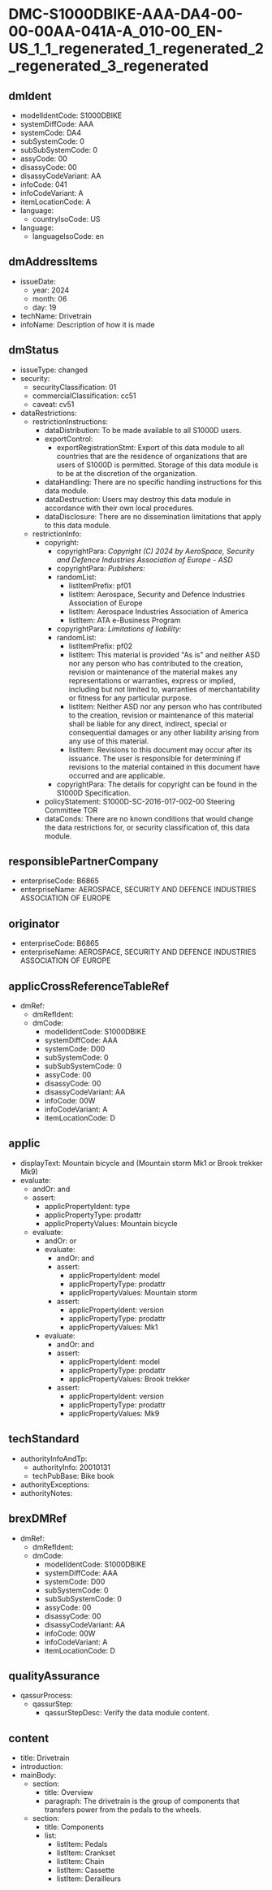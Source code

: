# DMC-S1000DBIKE-AAA-DA4-00-00-00AA-041A-A_010-00_EN-US_1_1_regenerated_1_regenerated_2_regenerated_3_regenerated

## dmIdent

*   modelIdentCode: S1000DBIKE
*   systemDiffCode: AAA
*   systemCode: DA4
*   subSystemCode: 0
*   subSubSystemCode: 0
*   assyCode: 00
*   disassyCode: 00
*   disassyCodeVariant: AA
*   infoCode: 041
*   infoCodeVariant: A
*   itemLocationCode: A
*   language:
    *   countryIsoCode: US
*   language:
    *   languageIsoCode: en

## dmAddressItems

*   issueDate:
    *   year: 2024
    *   month: 06
    *   day: 19
*   techName: Drivetrain
*   infoName: Description of how it is made

## dmStatus

*   issueType: changed
*   security:
    *   securityClassification: 01
    *   commercialClassification: cc51
    *   caveat: cv51
*   dataRestrictions:
    *   restrictionInstructions:
        *   dataDistribution: To be made available to all S1000D users.
        *   exportControl:
            *   exportRegistrationStmt: Export of this data module to all countries that are the residence of organizations that are users of S1000D is permitted. Storage of this data module is to be at the discretion of the organization.
        *   dataHandling: There are no specific handling instructions for this data module.
        *   dataDestruction: Users may destroy this data module in accordance with their own local procedures.
        *   dataDisclosure: There are no dissemination limitations that apply to this data module.
    *   restrictionInfo:
        *   copyright:
            *   copyrightPara: *Copyright (C) 2024 by AeroSpace, Security and Defence Industries Association of Europe - ASD*
            *   copyrightPara: *Publishers:*
            *   randomList:
                *   listItemPrefix: pf01
                *   listItem: Aerospace, Security and Defence Industries Association of Europe
                *   listItem: Aerospace Industries Association of America
                *   listItem: ATA e-Business Program
            *   copyrightPara: *Limitations of liability:*
            *   randomList:
                *   listItemPrefix: pf02
                *   listItem: This material is provided "As is" and neither ASD nor any person who has contributed to the creation, revision or maintenance of the material makes any representations or warranties, express or implied, including but not limited to, warranties of merchantability or fitness for any particular purpose.
                *   listItem: Neither ASD nor any person who has contributed to the creation, revision or maintenance of this material shall be liable for any direct, indirect, special or consequential damages or any other liability arising from any use of this material.
                *   listItem: Revisions to this document may occur after its issuance. The user is responsible for determining if revisions to the material contained in this document have occurred and are applicable.
            *   copyrightPara: The details for copyright can be found in the S1000D Specification.
        *   policyStatement: S1000D-SC-2016-017-002-00 Steering Committee TOR
        *   dataConds: There are no known conditions that would change the data restrictions for, or security classification of, this data module.

## responsiblePartnerCompany

*   enterpriseCode: B6865
*   enterpriseName: AEROSPACE, SECURITY AND DEFENCE INDUSTRIES ASSOCIATION OF EUROPE

## originator

*   enterpriseCode: B6865
*   enterpriseName: AEROSPACE, SECURITY AND DEFENCE INDUSTRIES ASSOCIATION OF EUROPE

## applicCrossReferenceTableRef

*   dmRef:
    *   dmRefIdent:
    *   dmCode:
        *   modelIdentCode: S1000DBIKE
        *   systemDiffCode: AAA
        *   systemCode: D00
        *   subSystemCode: 0
        *   subSubSystemCode: 0
        *   assyCode: 00
        *   disassyCode: 00
        *   disassyCodeVariant: AA
        *   infoCode: 00W
        *   infoCodeVariant: A
        *   itemLocationCode: D

## applic

*   displayText: Mountain bicycle and (Mountain storm Mk1 or Brook trekker Mk9)
*   evaluate:
    *   andOr: and
    *   assert:
        *   applicPropertyIdent: type
        *   applicPropertyType: prodattr
        *   applicPropertyValues: Mountain bicycle
    *   evaluate:
        *   andOr: or
        *   evaluate:
            *   andOr: and
            *   assert:
                *   applicPropertyIdent: model
                *   applicPropertyType: prodattr
                *   applicPropertyValues: Mountain storm
            *   assert:
                *   applicPropertyIdent: version
                *   applicPropertyType: prodattr
                *   applicPropertyValues: Mk1
        *   evaluate:
            *   andOr: and
            *   assert:
                *   applicPropertyIdent: model
                *   applicPropertyType: prodattr
                *   applicPropertyValues: Brook trekker
            *   assert:
                *   applicPropertyIdent: version
                *   applicPropertyType: prodattr
                *   applicPropertyValues: Mk9

## techStandard

*   authorityInfoAndTp:
    *   authorityInfo: 20010131
    *   techPubBase: Bike book
*   authorityExceptions:
*   authorityNotes:

## brexDMRef

*   dmRef:
    *   dmRefIdent:
    *   dmCode:
        *   modelIdentCode: S1000DBIKE
        *   systemDiffCode: AAA
        *   systemCode: D00
        *   subSystemCode: 0
        *   subSubSystemCode: 0
        *   assyCode: 00
        *   disassyCode: 00
        *   disassyCodeVariant: AA
        *   infoCode: 00W
        *   infoCodeVariant: A
        *   itemLocationCode: D

## qualityAssurance

*   qassurProcess:
    *   qassurStep:
        *   qassurStepDesc: Verify the data module content.

## content

*   title: Drivetrain
*   introduction:
*   mainBody:
    *   section:
        *   title: Overview
        *   paragraph: The drivetrain is the group of components that transfers power from the pedals to the wheels.
    *   section:
        *   title: Components
        *   list:
            *   listItem: Pedals
            *   listItem: Crankset
            *   listItem: Chain
            *   listItem: Cassette
            *   listItem: Derailleurs